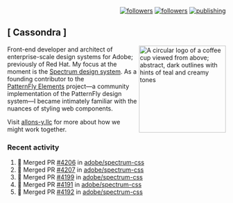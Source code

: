 <p align="right"><a rel="me" href="https://front-end.social/@castastrophe">
    <img alt="followers" title="Follow me on Mastodon" src="https://img.shields.io/mastodon/follow/109297102751309835?domain=https%3A%2F%2Ffront-end.social&label=Follow&logo=mastodon&logoColor=white&style=for-the-badge&labelColor=008080&color=006969"/></a>
  <a href="https://codepen.io/castastrophe/">
    <img alt="followers" title="Follow me on CodePen" src="https://img.shields.io/badge/23-1?color=640464&labelColor=7c007c&style=for-the-badge&logo=codepen&label=Follow"/></a>
<a href="https://castastrophe.medium.com/">
    <img alt="publishing" title="View articles on Medium" src="https://img.shields.io/badge/107-1?color=666&labelColor=444&label=subscribe&logo=medium&logoColor=white&style=for-the-badge"/></a>
</p>

## [&nbsp;Cassondra&nbsp;]

<img align="right" src="https://github-production-user-asset-6210df.s3.amazonaws.com/1840295/253016758-ba468774-1cd3-42c2-8f43-947b5eeb5edf.png" height="200" alt="A circular logo of a coffee cup viewed from above; abstract, dark outlines with hints of teal and creamy tones">

Front-end developer and architect of enterprise-scale design systems for Adobe; previously of Red Hat. My focus at the moment is the [Spectrum design system](https://github.com/adobe/spectrum-css). As a founding contributor to the [PatternFly&nbsp;Elements](https://github.com/patternfly/patternfly-elements) project&mdash;a community implementation of the PatternFly design system&mdash;I became intimately familiar with the nuances of styling web components.

Visit [allons-y.llc](http://allons-y.llc/) for more about how we might work together.

### Recent activity

<!--START_SECTION:activity-->
1. 🎉 Merged PR [#4206](https://github.com/adobe/spectrum-css/pull/4206) in [adobe/spectrum-css](https://github.com/adobe/spectrum-css)
2. 🎉 Merged PR [#4207](https://github.com/adobe/spectrum-css/pull/4207) in [adobe/spectrum-css](https://github.com/adobe/spectrum-css)
3. 🎉 Merged PR [#4199](https://github.com/adobe/spectrum-css/pull/4199) in [adobe/spectrum-css](https://github.com/adobe/spectrum-css)
4. 🎉 Merged PR [#4191](https://github.com/adobe/spectrum-css/pull/4191) in [adobe/spectrum-css](https://github.com/adobe/spectrum-css)
5. 🎉 Merged PR [#4192](https://github.com/adobe/spectrum-css/pull/4192) in [adobe/spectrum-css](https://github.com/adobe/spectrum-css)
<!--END_SECTION:activity-->
